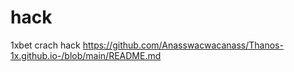 # hack
1xbet crach hack
https://github.com/Anasswacwacanass/Thanos-1x.github.io-/blob/main/README.md
